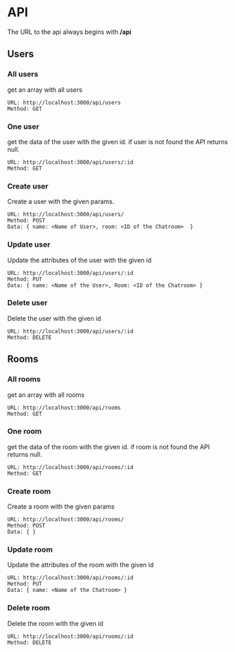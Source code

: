 # API
The URL to the api always begins with **/api**

## Users
### All users
get an array with all users
```
URL: http://localhost:3000/api/users
Method: GET
```

### One user
get the data of the user with the given id. if user is not found the API returns null.
```
URL: http://localhost:3000/api/users/:id
Method: GET
```

### Create user
Create a user with the given params.
```
URL: http://localhost:3000/api/users/
Method: POST
Data: { name: <Name of User>, room: <ID of the Chatroom>  }
```

### Update user
Update the attributes of the user with the given id
```
URL: http://localhost:3000/api/users/:id
Method: PUT
Data: { name: <Name of the User>, Room: <ID of the Chatroom> }
```

### Delete user
Delete the user with the given id
```
URL: http://localhost:3000/api/users/:id
Method: DELETE
```

## Rooms
### All rooms
get an array with all rooms
```
URL: http://localhost:3000/api/rooms
Method: GET
```

### One room
get the data of the room with the given id. if room is not found the API returns null.
```
URL: http://localhost:3000/api/rooms/:id
Method: GET
```

### Create room
Create a room with the given params
```
URL: http://localhost:3000/api/rooms/
Method: POST
Data: { }
```

### Update room
Update the attributes of the room with the given id
```
URL: http://localhost:3000/api/rooms/:id
Method: PUT
Data: { name: <Name of the Chatroom> }
```

### Delete room
Delete the room with the given id
```
URL: http://localhost:3000/api/rooms/:id
Method: DELETE
```